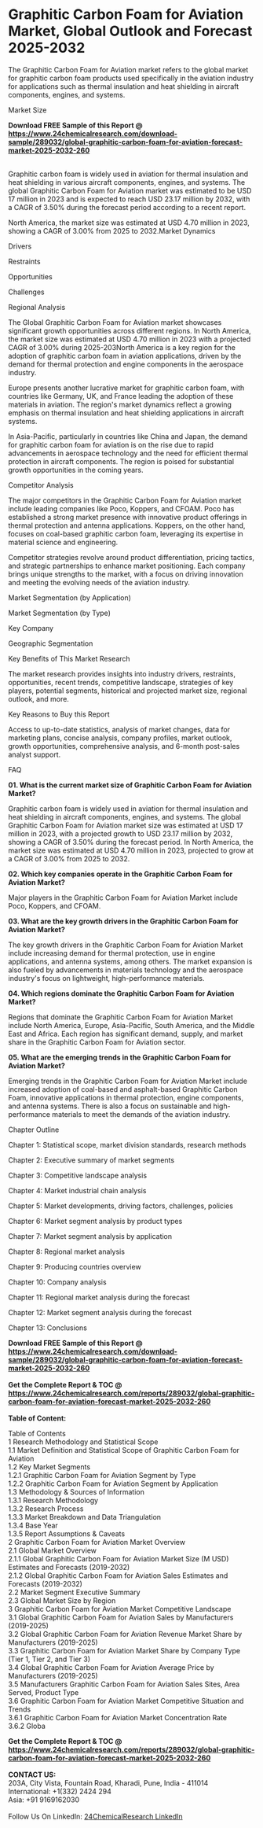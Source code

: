 <h1>Graphitic Carbon Foam for Aviation Market, Global Outlook and Forecast 2025-2032</h1><p>The Graphitic Carbon Foam for Aviation market refers to the global market for graphitic carbon foam products used specifically in the aviation industry for applications such as thermal insulation and heat shielding in aircraft components, engines, and systems.</p><p>
Market Size</p><p>
</p><div><b>Download FREE Sample of this Report @ 
            <a href="https://www.24chemicalresearch.com/download-sample/289032/global-graphitic-carbon-foam-for-aviation-forecast-market-2025-2032-260">
            https://www.24chemicalresearch.com/download-sample/289032/global-graphitic-carbon-foam-for-aviation-forecast-market-2025-2032-260</a></b></div><br><p>Graphitic carbon foam is widely used in aviation for thermal insulation and heat shielding in various aircraft components, engines, and systems. The global Graphitic Carbon Foam for Aviation market was estimated to be USD 17 million in 2023 and is expected to reach USD 23.17 million by 2032, with a CAGR of 3.50% during the forecast period according to a recent report.</p><p>
</p><p>North America, the market size was estimated at USD 4.70 million in 2023, showing a CAGR of 3.00% from 2025 to 2032.Market Dynamics</p><p>
Drivers</p><p>
</p><p>
Restraints</p><p>
</p><p>
Opportunities</p><p>
</p><p>
Challenges</p><p>
</p><p>
Regional Analysis</p><p>
</p><p>The Global Graphitic Carbon Foam for Aviation market showcases significant growth opportunities across different regions. In North America, the market size was estimated at USD 4.70 million in 2023 with a projected CAGR of 3.00% during 2025-203North America is a key region for the adoption of graphitic carbon foam in aviation applications, driven by the demand for thermal protection and engine components in the aerospace industry.</p><p>
</p><p>Europe presents another lucrative market for graphitic carbon foam, with countries like Germany, UK, and France leading the adoption of these materials in aviation. The region's market dynamics reflect a growing emphasis on thermal insulation and heat shielding applications in aircraft systems.</p><p>
</p><p>In Asia-Pacific, particularly in countries like China and Japan, the demand for graphitic carbon foam for aviation is on the rise due to rapid advancements in aerospace technology and the need for efficient thermal protection in aircraft components. The region is poised for substantial growth opportunities in the coming years.</p><p>
Competitor Analysis</p><p>
</p><p>The major competitors in the Graphitic Carbon Foam for Aviation market include leading companies like Poco, Koppers, and CFOAM. Poco has established a strong market presence with innovative product offerings in thermal protection and antenna applications. Koppers, on the other hand, focuses on coal-based graphitic carbon foam, leveraging its expertise in material science and engineering.</p><p>
</p><p>Competitor strategies revolve around product differentiation, pricing tactics, and strategic partnerships to enhance market positioning. Each company brings unique strengths to the market, with a focus on driving innovation and meeting the evolving needs of the aviation industry.</p><p>
Market Segmentation (by Application)</p><p>
</p><p>
Market Segmentation (by Type)</p><p>
</p><p>
Key Company</p><p>
</p><p>
Geographic Segmentation</p><p>
</p><p>
Key Benefits of This Market Research</p><p>
</p><p>The market research provides insights into industry drivers, restraints, opportunities, recent trends, competitive landscape, strategies of key players, potential segments, historical and projected market size, regional outlook, and more.</p><p>
Key Reasons to Buy this Report</p><p>
</p><p>Access to up-to-date statistics, analysis of market changes, data for marketing plans, concise analysis, company profiles, market outlook, growth opportunities, comprehensive analysis, and 6-month post-sales analyst support.</p><p>
FAQ</p><p>
<strong>01. What is the current market size of Graphitic Carbon Foam for Aviation Market?</strong></p><p>
</p><p>Graphitic carbon foam is widely used in aviation for thermal insulation and heat shielding in aircraft components, engines, and systems. The global Graphitic Carbon Foam for Aviation market size was estimated at USD 17 million in 2023, with a projected growth to USD 23.17 million by 2032, showing a CAGR of 3.50% during the forecast period. In North America, the market size was estimated at USD 4.70 million in 2023, projected to grow at a CAGR of 3.00% from 2025 to 2032.</p><p>
<strong>02. Which key companies operate in the Graphitic Carbon Foam for Aviation Market?</strong></p><p>
</p><p>Major players in the Graphitic Carbon Foam for Aviation Market include Poco, Koppers, and CFOAM.</p><p>
<strong>03. What are the key growth drivers in the Graphitic Carbon Foam for Aviation Market?</strong></p><p>
</p><p>The key growth drivers in the Graphitic Carbon Foam for Aviation Market include increasing demand for thermal protection, use in engine applications, and antenna systems, among others. The market expansion is also fueled by advancements in materials technology and the aerospace industry's focus on lightweight, high-performance materials.</p><p>
<strong>04. Which regions dominate the Graphitic Carbon Foam for Aviation Market?</strong></p><p>
</p><p>Regions that dominate the Graphitic Carbon Foam for Aviation Market include North America, Europe, Asia-Pacific, South America, and the Middle East and Africa. Each region has significant demand, supply, and market share in the Graphitic Carbon Foam for Aviation sector.</p><p>
<strong>05. What are the emerging trends in the Graphitic Carbon Foam for Aviation Market?</strong></p><p>
</p><p>Emerging trends in the Graphitic Carbon Foam for Aviation Market include increased adoption of coal-based and asphalt-based Graphitic Carbon Foam, innovative applications in thermal protection, engine components, and antenna systems. There is also a focus on sustainable and high-performance materials to meet the demands of the aviation industry.</p><p>
Chapter Outline</p><p>
</p><p>Chapter 1: Statistical scope, market division standards, research methods</p><p>
Chapter 2: Executive summary of market segments</p><p>
Chapter 3: Competitive landscape analysis</p><p>
Chapter 4: Market industrial chain analysis</p><p>
Chapter 5: Market developments, driving factors, challenges, policies</p><p>
Chapter 6: Market segment analysis by product types</p><p>
Chapter 7: Market segment analysis by application</p><p>
Chapter 8: Regional market analysis</p><p>
Chapter 9: Producing countries overview</p><p>
Chapter 10: Company analysis</p><p>
Chapter 11: Regional market analysis during the forecast</p><p>
Chapter 12: Market segment analysis during the forecast</p><p>
Chapter 13: Conclusions</p><div><b>Download FREE Sample of this Report @ 
            <a href="https://www.24chemicalresearch.com/download-sample/289032/global-graphitic-carbon-foam-for-aviation-forecast-market-2025-2032-260">
            https://www.24chemicalresearch.com/download-sample/289032/global-graphitic-carbon-foam-for-aviation-forecast-market-2025-2032-260</a></b></div><br><div><b>Get the Complete Report & TOC @ 
            <a href="https://www.24chemicalresearch.com/reports/289032/global-graphitic-carbon-foam-for-aviation-forecast-market-2025-2032-260">
            https://www.24chemicalresearch.com/reports/289032/global-graphitic-carbon-foam-for-aviation-forecast-market-2025-2032-260</a></b></div><br>
            <b>Table of Content:</b><p>Table of Contents<br />
1 Research Methodology and Statistical Scope<br />
1.1 Market Definition and Statistical Scope of Graphitic Carbon Foam for Aviation<br />
1.2 Key Market Segments<br />
1.2.1 Graphitic Carbon Foam for Aviation Segment by Type<br />
1.2.2 Graphitic Carbon Foam for Aviation Segment by Application<br />
1.3 Methodology & Sources of Information<br />
1.3.1 Research Methodology<br />
1.3.2 Research Process<br />
1.3.3 Market Breakdown and Data Triangulation<br />
1.3.4 Base Year<br />
1.3.5 Report Assumptions & Caveats<br />
2 Graphitic Carbon Foam for Aviation Market Overview<br />
2.1 Global Market Overview<br />
2.1.1 Global Graphitic Carbon Foam for Aviation Market Size (M USD) Estimates and Forecasts (2019-2032)<br />
2.1.2 Global Graphitic Carbon Foam for Aviation Sales Estimates and Forecasts (2019-2032)<br />
2.2 Market Segment Executive Summary<br />
2.3 Global Market Size by Region<br />
3 Graphitic Carbon Foam for Aviation Market Competitive Landscape<br />
3.1 Global Graphitic Carbon Foam for Aviation Sales by Manufacturers (2019-2025)<br />
3.2 Global Graphitic Carbon Foam for Aviation Revenue Market Share by Manufacturers (2019-2025)<br />
3.3 Graphitic Carbon Foam for Aviation Market Share by Company Type (Tier 1, Tier 2, and Tier 3)<br />
3.4 Global Graphitic Carbon Foam for Aviation Average Price by Manufacturers (2019-2025)<br />
3.5 Manufacturers Graphitic Carbon Foam for Aviation Sales Sites, Area Served, Product Type<br />
3.6 Graphitic Carbon Foam for Aviation Market Competitive Situation and Trends<br />
3.6.1 Graphitic Carbon Foam for Aviation Market Concentration Rate<br />
3.6.2 Globa</p><div><b>Get the Complete Report & TOC @ 
            <a href="https://www.24chemicalresearch.com/reports/289032/global-graphitic-carbon-foam-for-aviation-forecast-market-2025-2032-260">
            https://www.24chemicalresearch.com/reports/289032/global-graphitic-carbon-foam-for-aviation-forecast-market-2025-2032-260</a></b></div><br><b>CONTACT US:</b><br>
            203A, City Vista, Fountain Road, Kharadi, Pune, India - 411014<br>
            International: +1(332) 2424 294<br>
            Asia: +91 9169162030 <br><br>
            Follow Us On LinkedIn: <a href="https://www.linkedin.com/company/24chemicalresearch/">24ChemicalResearch LinkedIn</a>